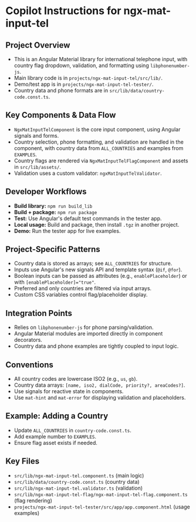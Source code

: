 # Copilot Instructions for ngx-mat-input-tel

## Project Overview

- This is an Angular Material library for international telephone input, with country flag dropdown, validation, and formatting using `libphonenumber-js`.
- Main library code is in `projects/ngx-mat-input-tel/src/lib/`.
- Demo/test app is in `projects/ngx-mat-input-tel-tester/`.
- Country data and phone formats are in `src/lib/data/country-code.const.ts`.

## Key Components & Data Flow

- `NgxMatInputTelComponent` is the core input component, using Angular signals and forms.
- Country selection, phone formatting, and validation are handled in the component, with country data from `ALL_COUNTRIES` and examples from `EXAMPLES`.
- Country flags are rendered via `NgxMatInputTelFlagComponent` and assets in `src/lib/assets/`.
- Validation uses a custom validator: `ngxMatInputTelValidator`.

## Developer Workflows

- **Build library:** `npm run build_lib`
- **Build + package:** `npm run package`
- **Test:** Use Angular's default test commands in the tester app.
- **Local usage:** Build and package, then install `.tgz` in another project.
- **Demo:** Run the tester app for live examples.

## Project-Specific Patterns

- Country data is stored as arrays; see `ALL_COUNTRIES` for structure.
- Inputs use Angular's new signals API and template syntax (`@if`, `@for`).
- Boolean inputs can be passed as attributes (e.g., `enablePlaceholder`) or with `[enablePlaceholder]="true"`.
- Preferred and only countries are filtered via input arrays.
- Custom CSS variables control flag/placeholder display.

## Integration Points

- Relies on `libphonenumber-js` for phone parsing/validation.
- Angular Material modules are imported directly in component decorators.
- Country data and phone examples are tightly coupled to input logic.

## Conventions

- All country codes are lowercase ISO2 (e.g., `us`, `gb`).
- Country data arrays: `[name, iso2, dialCode, priority?, areaCodes?]`.
- Use signals for reactive state in components.
- Use `mat-hint` and `mat-error` for displaying validation and placeholders.

## Example: Adding a Country

- Update `ALL_COUNTRIES` in `country-code.const.ts`.
- Add example number to `EXAMPLES`.
- Ensure flag asset exists if needed.

## Key Files

- `src/lib/ngx-mat-input-tel.component.ts` (main logic)
- `src/lib/data/country-code.const.ts` (country data)
- `src/lib/ngx-mat-input-tel.validator.ts` (validation)
- `src/lib/ngx-mat-input-tel-flag/ngx-mat-input-tel-flag.component.ts` (flag rendering)
- `projects/ngx-mat-input-tel-tester/src/app/app.component.html` (usage examples)
